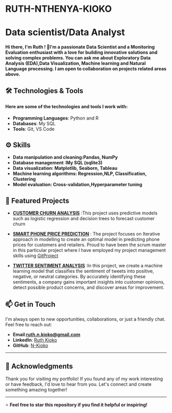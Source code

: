 # RUTH-NTHENYA-KIOKO

# Data scientist/Data Analyst

#### Hi there, I'm Ruth ! 👋I'm a passionate Data Scientist and a Monitoring Evaluation enthusiast with a love for building innovative solutions and solving complex problems. You can ask me about  Exploratory Data Analysis (EDA),Data Visualization, Machine learning and Natural  Language processing. I am open to collaboration on  projects related areas above.

## 🛠️ Technologies & Tools

#### Here are some of the technologies and tools I work with:

- **Programming Languages**: Python and R
- **Databases**: My SQL
- **Tools**: Git, VS Code

## ⚙️ Skills

- **Data manipulation and cleaning:Pandas, NumPy**
- **Database management :My SQL (sqlite3)**
- **Data visualization: Matplotlib, Seaborn, Tableau**
- **Machine learning algorithms: Regression,NLP, Classification, Clustering**
- **Model evaluation: Cross-validation,Hyperparameter tuning**

## 🚀 Featured Projects

- **[CUSTOMER CHURN ANALYSIS](https://github.com/N-kioko/CUSTOMER-CHURN-ANALYSIS/tree/main)** :This project uses predictive models such as logistic regression and decision trees to forecast customer churn

- **[SMART PHONE PRICE PREDICTION](https://github.com/bourzat/Jumia_Smartphones_Price_Prediction-_Optimizing_Retail_Strategies_through_Data_Analytics)** : The project focuses on Iterative approach in modelling to create an optimal model in predicting phone prices for customers and retailers. Proud to have been the scrum master in this particular project where I have employed my project management skills using [GitProject](https://github.com/users/N-kioko/projects/1/views/1)
 
 - **[TWITTER SENTIMENT ANALYSIS](https://github.com/ShamlaA/Phase_4_Project)** :In this project, we  create a machine learning model that classifies the sentiment of tweets into positive, negative, or neutral categories. By accurately identifying these sentiments, a company gains important insights into customer opinions, detect possible product concerns, and discover areas for improvement.

 ## 📫 **Get in Touch**

I'm always open to new opportunities, collaborations, or just a friendly chat. Feel free to reach out:

- **Email**:**ruth.n.kioko@gmail.com**
- **LinkedIn**: [Ruth Kioko](www.linkedin.com/in/ruth-kioko-40426a179)
- **GitHub**: [N-Kioko](https://github.com/N-kioko)

---

## 🙏 **Acknowledgments**

Thank you for visiting my portfolio! If you found any of my work interesting or have feedback, I'd love to hear from you. Let's connect and create something amazing together!

---

⭐ **Feel free to star this repository if you find it helpful or inspiring!**


